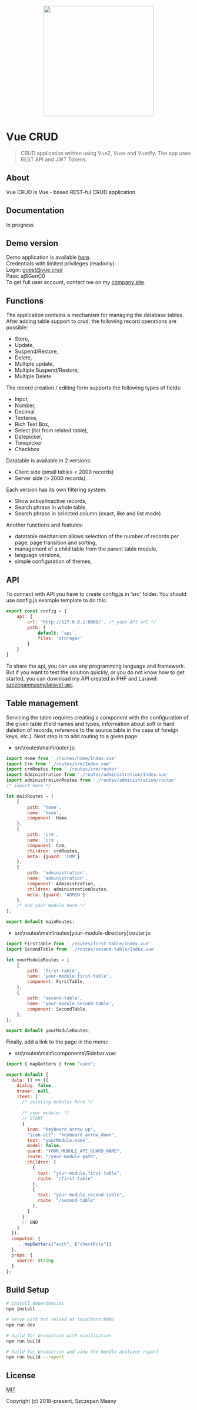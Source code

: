 <p align="center">
  <img width="300" height="auto" src="https://user-images.githubusercontent.com/18534115/49319435-29ccf000-f4fd-11e8-9fc6-8678864132bd.png">
</p>

# Vue CRUD
> CRUD application written using Vue2, Vuex and Vuetify. The app uses REST API and JWT Tokens.

## About
Vue CRUD is Vue - based REST-ful CRUD application.

## Documentation

In progress

## Demo version
Demo application is available [here](http:/crud.id-a.pl).\
Credentials with limited privileges (readonly):\
Login:  guest@vue.crud\
Pass:   ajSGenC0\
To get full user account, contact me on my [company site](http://id-a.pl).

## Functions

The application contains a mechanism for managing the database tables. After adding table support to crud, the following record operations are possible:

* Store,
* Update,
* Suspend/Restore,
* Delete,
* Multiple update,
* Multiple Suspend/Restore,
* Multiple Delete

The record creation / editing form supports the following types of fields:

* Input,
* Number,
* Decimal
* Textarea,
* Rich Text Box,
* Select (list from related table),
* Datepicker,
* Timepicker
* Checkbox

Datatable is available in 2 versions:
* Client side (small tables < 2000 records)
* Server side (> 2000 records)

Each version has its own filtering system:
* Show active/inactive records,
* Search phrase in whole table,
* Search phrase in selected column (exact, like and list mode)

Another functions and features:
* datatable mechanism allows selection of the number of records per page, page transition and sorting,
* management of a child table from the parent table module,
* language versions,
* simple configuration of themes,

## API

To connect with API you have to create config.js in 'src' folder. You should use config.js.example template to do this:
``` js
export const config = {
    api: {
        url: 'http://127.0.0.1:8000/', /* your API url */
        path: {
            default: 'api',
            files: 'storage/'
        }
    }
}
```

To share the api, you can use any programming language and framework. But if you want to test the solution quickly, or you do not know how to get started, you can download my API created in PHP and Laravel:
[szczepanmasny/laravel-api](https://github.com/szczepanmasny/laravel-api).

## Table management

Servicing the table requires creating a component with the configuration of the given table (field names and types, information about soft or hard deletion of records, reference to the source table in the case of foreign keys, etc.). Next step is to add routing to a given page:
* src\routes\main\router.js:
``` js
import Home from './routes/home/Index.vue'
import Crm from './routes/crm/Index.vue'
import crmRoutes from './routes/crm/router'
import Administration from './routes/administration/Index.vue'
import administrationRoutes from './routes/administration/router'
/* import here */

let mainRoutes = [
    {
        path: 'home',
        name: 'home',
        component: Home
    },
    {
        path: 'crm',
        name: 'crm',
        component: Crm,
        children: crmRoutes,
        meta: {guard: 'CRM'}
    },
    {
        path: 'administration',
        name: 'administration',
        component: Administration,
        children: administrationRoutes,
        meta: {guard: 'ADMIN'}
    },
    /* add your module here */
];

export default mainRoutes;
```
* src\routes\main\routes\[your-module-directory]\router.js:
``` js
import FirstTable from './routes/first-table/Index.vue'
import SecondTable from './routes/second-table/Index.vue'

let yourModuleRoutes = [
    {
        path: 'first-table',
        name: 'your-module.first-table',
        component: FirstTable,
    },
    {
        path: 'second-table',
        name: 'your-module.second-table',
        component: SecondTable,
    },
];

export default yourModuleRoutes;
```
Finally, add a link to the page in the menu:
* src\routes\main\components\Sidebar.vue:
``` js
import { mapGetters } from "vuex";

export default {
  data: () => ({
    dialog: false,
    drawer: null,
    items: [
      /* existing modules here */
      
      /* your module: */
      // START
      {
        icon: "keyboard_arrow_up",
        "icon-alt": "keyboard_arrow_down",
        text: "yourModule.name",
        model: false,
        guard: "YOUR_MODULE_API_GUARD_NAME",
        route: "/your-module-path",
        children: [
          {
            text: "your-module.first-table",
            route: "/first-table"
          },
          {
            text: "your-module.second-table",
            route: "/second-table"
          },
        ]
      }
      // END
    ]
  }),
  computed: {
    ...mapGetters("auth", ["checkRole"])
  },
  props: {
    source: String
  }
};
```

## Build Setup

``` bash
# install dependencies
npm install

# serve with hot reload at localhost:8080
npm run dev

# build for production with minification
npm run build

# build for production and view the bundle analyzer report
npm run build --report
```

## License
[MIT](https://opensource.org/licenses/MIT)

Copyright (c) 2018-present, Szczepan Masny
